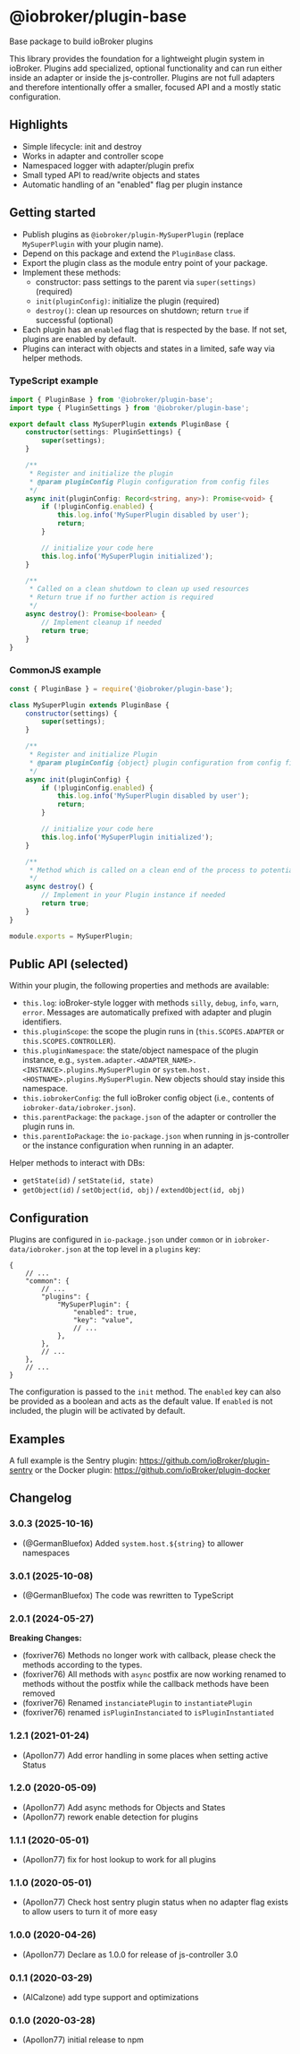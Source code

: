 # @iobroker/plugin-base

Base package to build ioBroker plugins

This library provides the foundation for a lightweight plugin system in ioBroker. Plugins add specialized, optional functionality and can run either inside an adapter or inside the js-controller. Plugins are not full adapters and therefore intentionally offer a smaller, focused API and a mostly static configuration.

## Highlights

- Simple lifecycle: init and destroy
- Works in adapter and controller scope
- Namespaced logger with adapter/plugin prefix
- Small typed API to read/write objects and states
- Automatic handling of an "enabled" flag per plugin instance

## Getting started

- Publish plugins as `@iobroker/plugin-MySuperPlugin` (replace `MySuperPlugin` with your plugin name).
- Depend on this package and extend the `PluginBase` class.
- Export the plugin class as the module entry point of your package.
- Implement these methods:
    - constructor: pass settings to the parent via `super(settings)` (required)
    - `init(pluginConfig)`: initialize the plugin (required)
    - `destroy()`: clean up resources on shutdown; return `true` if successful (optional)
- Each plugin has an `enabled` flag that is respected by the base. If not set, plugins are enabled by default.
- Plugins can interact with objects and states in a limited, safe way via helper methods.

### TypeScript example

```ts
import { PluginBase } from '@iobroker/plugin-base';
import type { PluginSettings } from '@iobroker/plugin-base';

export default class MySuperPlugin extends PluginBase {
    constructor(settings: PluginSettings) {
        super(settings);
    }

    /**
     * Register and initialize the plugin
     * @param pluginConfig Plugin configuration from config files
     */
    async init(pluginConfig: Record<string, any>): Promise<void> {
        if (!pluginConfig.enabled) {
            this.log.info('MySuperPlugin disabled by user');
            return;
        }

        // initialize your code here
        this.log.info('MySuperPlugin initialized');
    }

    /**
     * Called on a clean shutdown to clean up used resources
     * Return true if no further action is required
     */
    async destroy(): Promise<boolean> {
        // Implement cleanup if needed
        return true;
    }
}
```

### CommonJS example

```javascript
const { PluginBase } = require('@iobroker/plugin-base');

class MySuperPlugin extends PluginBase {
    constructor(settings) {
        super(settings);
    }

    /**
     * Register and initialize Plugin
     * @param pluginConfig {object} plugin configuration from config files
     */
    async init(pluginConfig) {
        if (!pluginConfig.enabled) {
            this.log.info('MySuperPlugin disabled by user');
            return;
        }

        // initialize your code here
        this.log.info('MySuperPlugin initialized');
    }

    /**
     * Method which is called on a clean end of the process to potentially clean up used resources
     */
    async destroy() {
        // Implement in your Plugin instance if needed
        return true;
    }
}

module.exports = MySuperPlugin;
```

## Public API (selected)

Within your plugin, the following properties and methods are available:

- `this.log`: ioBroker-style logger with methods `silly`, `debug`, `info`, `warn`, `error`. Messages are automatically prefixed with adapter and plugin identifiers.
- `this.pluginScope`: the scope the plugin runs in (`this.SCOPES.ADAPTER` or `this.SCOPES.CONTROLLER`).
- `this.pluginNamespace`: the state/object namespace of the plugin instance, e.g., `system.adapter.<ADAPTER_NAME>.<INSTANCE>.plugins.MySuperPlugin` or `system.host.<HOSTNAME>.plugins.MySuperPlugin`. New objects should stay inside this namespace.
- `this.iobrokerConfig`: the full ioBroker config object (i.e., contents of `iobroker-data/iobroker.json`).
- `this.parentPackage`: the `package.json` of the adapter or controller the plugin runs in.
- `this.parentIoPackage`: the `io-package.json` when running in js-controller or the instance configuration when running in an adapter.

Helper methods to interact with DBs:

- `getState(id)` / `setState(id, state)`
- `getObject(id)` / `setObject(id, obj)` / `extendObject(id, obj)`

## Configuration

Plugins are configured in `io-package.json` under `common` or in `iobroker-data/iobroker.json` at the top level in a `plugins` key:

```json5
{
    // ...
    "common": {
        // ...
        "plugins": {
            "MySuperPlugin": {
                "enabled": true,
                "key": "value",
                // ...
            },
        },
        // ...
    },
    // ...
}
```

The configuration is passed to the `init` method. The `enabled` key can also be provided as a boolean and acts as the default value. If `enabled` is not included, the plugin will be activated by default.

## Examples

A full example is the Sentry plugin: https://github.com/ioBroker/plugin-sentry or the Docker plugin: https://github.com/ioBroker/plugin-docker

## Changelog

<!--
	Placeholder for the next version (at the beginning of the line):
	### **WORK IN PROGRESS**
-->
### 3.0.3 (2025-10-16)
- (@GermanBluefox) Added `system.host.${string}` to allower namespaces

### 3.0.1 (2025-10-08)

- (@GermanBluefox) The code was rewritten to TypeScript

### 2.0.1 (2024-05-27)

**Breaking Changes:**

- (foxriver76) Methods no longer work with callback, please check the methods according to the types.
- (foxriver76) All methods with `async` postfix are now working renamed to methods without the postfix
  while the callback methods have been removed
- (foxriver76) Renamed `instanciatePlugin` to `instantiatePlugin`
- (foxriver76) renamed `isPluginInstanciated` to `isPluginInstantiated`

### 1.2.1 (2021-01-24)

- (Apollon77) Add error handling in some places when setting active Status

### 1.2.0 (2020-05-09)

- (Apollon77) Add async methods for Objects and States
- (Apollon77) rework enable detection for plugins

### 1.1.1 (2020-05-01)

- (Apollon77) fix for host lookup to work for all plugins

### 1.1.0 (2020-05-01)

- (Apollon77) Check host sentry plugin status when no adapter flag exists to allow users to turn it of more easy

### 1.0.0 (2020-04-26)

- (Apollon77) Declare as 1.0.0 for release of js-controller 3.0

### 0.1.1 (2020-03-29)

- (AlCalzone) add type support and optimizations

### 0.1.0 (2020-03-28)

- (Apollon77) initial release to npm
